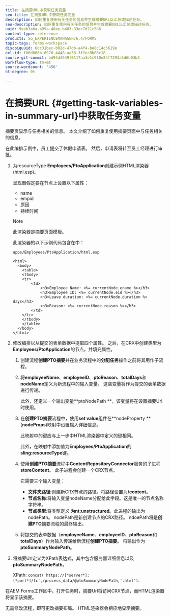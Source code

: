 ```yaml
---
title: 在摘要URL中获取任务变量
seo-title: 在摘要URL中获取任务变量
description: 如何重复使用有关任务的信息并生成摘要URL以汇总或描述任务。
seo-description: 如何重复使用有关任务的信息并生成摘要URL以汇总或描述任务。
uuid: 9eab3a6a-a99a-40ae-b483-33ec7d21c5b6
content-type: reference
products: SG_EXPERIENCEMANAGER/6.4/FORMS
topic-tags: forms-workspace
discoiquuid: 6dc31bec-b02d-47db-a4f4-be8c14c5619e
exl-id: f80d006b-6970-4448-aa38-3ffec8b08c18
source-git-commit: bd94d3949f0117aa3e1c9f0e84f7293a5d6b03b4
workflow-type: tm+mt
source-wordcount: '456'
ht-degree: 0%

---
```


# 在摘要URL {#getting-task-variables-in-summary-url}中获取任务变量

摘要页显示与任务相关的信息。 本文介绍了如何重复使用摘要页面中与任务相关的信息。

在此编排示例中，员工提交了休假申请表。 然后，申请表将转至员工经理进行审批。

1. 为resourceType **Employees/PtoApplication**&#x200B;创建示例HTML渲染器(html.esp)。

   呈现器假定要在节点上设置以下属性：

   * name
   * empid
   * 原因
   * 持续时间

   >[!NOTE]
   >
   >此渲染器是摘要页面模板。

   此渲染器的以下示例代码包含在中：

   `apps/Employees/PtoApplication/html.esp`

   ```
   <html>
     <body>
       <table>
       <tbody>
       <tr>
           <td>
               <h3>Employee Name: <%= currentNode.ename %></h3>
               <h3>Employee ID: <%= currentNode.eid %></h3>
               <h3>Leave duration: <%= currentNode.duration %> days</h3>
               <h3>Reason: <%= currentNode.reason %></h3>
           </td>
       </tr>
       </tbody>
       </table>
     </body>
   </html>
   ```

1. 修改编排以从提交的表单数据中提取四个属性。 之后，在CRX中创建类型为&#x200B;**Employees/PtoApplication**&#x200B;的节点，并填充属性。

   1. 创建流程&#x200B;**创建PTO摘要**&#x200B;并在业务流程中的&#x200B;**分配任务**&#x200B;操作之前将其用作子流程。
   1. 将&#x200B;**employeeName**、**employeeID**、**ptoReason**、**totalDays**&#x200B;和&#x200B;**nodeName**&#x200B;定义为新流程中的输入变量。 这些变量将作为提交的表单数据进行传递。

      此外，还定义一个输出变量**ptoNodePath **，该变量将在设置摘要Url时使用。

   1. 在&#x200B;**创建PTO摘要**&#x200B;流程中，使用&#x200B;**set value**&#x200B;组件在**nodeProperty **(**nodeProps**)映射中设置输入详细信息。

      此映射中的键应与上一步中HTML渲染器中定义的键相同。

      此外，在映射中添加值为&#x200B;**Employees/PtoApplication**&#x200B;的&#x200B;**sling:resourceType**&#x200B;键。

   1. 使用&#x200B;**创建PTO摘要**&#x200B;流程中&#x200B;**ContentRepositoryConnector**&#x200B;服务的子进程&#x200B;**storeContent**。 此子进程会创建一个CRX节点。

      它需要三个输入变量：

      * **文件夹路径**:创建新CRX节点的路径。将路径设置为&#x200B;**/content**。
      * **节点名称**:将输入变量nodeName分配给此字段。这是唯一的节点名称字符串。
      * **节点类型**:将类型定义 **为nt:unstructured**。此进程的输出为nodePath。 nodePath是新创建节点的CRX路径。 ndoePath将是&#x200B;**创建PTO**&#x200B;摘要流程的最终输出。
   1. 将提交的表单数据（**employeeName**、**employeeID**、**ptoReason**&#x200B;和&#x200B;**totalDays**）作为输入传递给新流程&#x200B;**创建PTO摘要**。 将输出作为&#x200B;**ptoSummaryNodePath**。


1. 将摘要Url定义为XPath表达式，其中包含服务器详细信息以及&#x200B;**ptoSummaryNodePath**。

   XPath: `concat('https://[*server*]:[*port*]/lc',/process_data/@ptoSummaryNodePath,'.html')`.

在AEM Forms工作区中，打开任务时，摘要Url将访问CRX节点，而HTML渲染器将显示该摘要。

无需修改流程，即可更改摘要布局。 HTML渲染器会相应地显示摘要。
